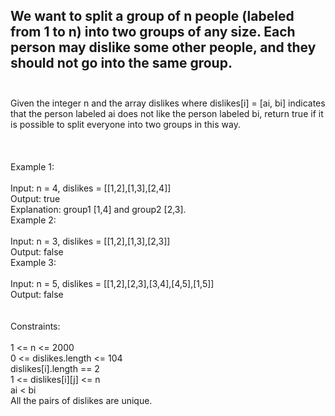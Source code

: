 ## We want to split a group of n people (labeled from 1 to n) into two groups of any size. Each person may dislike some other people, and they should not go into the same group. <br> <br> 
Given the integer n and the array dislikes where dislikes[i] = [ai, bi] indicates that the person labeled ai does not like the person labeled bi, return true if it is possible to split everyone into two groups in this way. <br> <br> <br> <br> 
Example 1: <br> <br> 
Input: n = 4, dislikes = [[1,2],[1,3],[2,4]] <br> 
Output: true <br> 
Explanation: group1 [1,4] and group2 [2,3]. <br> 
Example 2: <br> <br> 
Input: n = 3, dislikes = [[1,2],[1,3],[2,3]] <br> 
Output: false <br> 
Example 3: <br> <br> 
Input: n = 5, dislikes = [[1,2],[2,3],[3,4],[4,5],[1,5]] <br> 
Output: false <br> <br> <br> 
Constraints: <br> <br> 
1 <= n <= 2000 <br> 
0 <= dislikes.length <= 104 <br> 
dislikes[i].length == 2 <br> 
1 <= dislikes[i][j] <= n <br> 
ai < bi <br> 
All the pairs of dislikes are unique. <br> 
